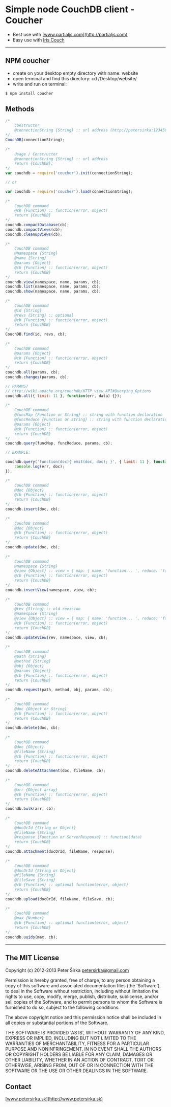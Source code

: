 Simple node CouchDB client - Coucher
====================================

- Best use with [www.partialjs.com](http://partialjs.com)
- Easy use with [Iris Couch](http://www.iriscouch.com)

***

## NPM coucher

- create on your desktop empty directory with name: website
- open terminal and find this directory: cd /Desktop/website/
- write and run on terminal:

```text
$ npm install coucher
```

## Methods

```js
/*
    Constructor
    @connectionString {String} :: url address (http://petersirka:123456@127.0.0.1:5984/yourdatabase/)
*/
CouchDB(connectionString);
 
/*
    Usage / Constructor
    @connectionString {String} :: url address
    return {CouchDB};
*/
var couchdb = require('coucher').init(connectionString);

// or

var couchdb = require('coucher').load(connectionString);
 
/*
    CouchDB command
    @cb {Function} :: function(error, object)
    return {CouchDB}
*/
couchdb.compactDatabase(cb);
couchdb.compactViews(cb);
couchdb.cleanupViews(cb);
 
/*
    CouchDB command
    @namespace {String}
    @name {String}
    @params {Object}
    @cb {Function} :: function(error, object)
    return {CouchDB}
*/
couchdb.view(namespace, name, params, cb);
couchdb.list(namespace, name, params, cb);
couchdb.show(namespace, name, params, cb);
 
/*
    CouchDB command
    @id {String}
    @revs {String} :: optional
    @cb {Function} :: function(error, object)
    return {CouchDB}
*/
CouchDB.find(id, revs, cb);
 
/*
    CouchDB command
    @params {Object}
    @cb {Function} :: function(error, object)
    return {CouchDB}
*/
couchdb.all(params, cb);
couchdb.changes(params, cb);

// PARAMS?
// http://wiki.apache.org/couchdb/HTTP_view_API#Querying_Options
couchdb.all({ limit: 11 }, function(err, data) {});
 
/*
    CouchDB command
    @funcMap {Function or String} :: string with function declaration
    @funcReduce {Function or String} :: string with function declaration
    @params {Object}
    @cb {Function} :: function(error, object)
    return {CouchDB}
*/
couchdb.query(funcMap, funcReduce, params, cb);

// EXAMPLE:

couchdb.query('function(doc){ emit(doc, doc); }', { limit: 11 }, function(err, doc) {
	console.log(err, doc);	
});

/*
    CouchDB command
    @doc {Object}
    @cb {Function} :: function(error, object)
    return {CouchDB}
*/
couchdb.insert(doc, cb);
 
/*
    CouchDB command
    @doc {Object}
    @cb {Function} :: function(error, object)
    return {CouchDB}
*/
couchdb.update(doc, cb);
 
/*
    CouchDB command
    @namespace {String}
    @view {Object} :: view = { map: { name: 'function... ', reduce: 'function...'}}
    @cb {Function} :: function(error, object)
    return {CouchDB}
*/
couchdb.insertView(namespace, view, cb);
 
/*
    CouchDB command
    @rev {String} :: old revision
    @namespace {String}
    @view {Object} :: view = { map: { name: 'function... ', reduce: 'function...'}}
    @cb {Function} :: function(error, object)
    return {CouchDB}
*/
couchdb.updateView(rev, namespace, view, cb);
 
/*
    CouchDB command
    @path {String}
    @method {String}
    @obj {Object}
    @params {Object}
    @cb {Function} :: function(error, object)
    return {CouchDB}
*/
couchdb.request(path, method, obj, params, cb);
 
/*
    CouchDB command
    @doc {Object or String}
    @cb {Function} :: function(error, object)
    return {CouchDB}
*/
couchdb.delete(doc, cb);
 
/*
    CouchDB command
    @doc {Object}
    @fileName {String}
    @cb {Function} :: function(error, object)
    return {CouchDB}
*/
couchdb.deleteAttachment(doc, fileName, cb);
 
/*
    CouchDB command
    @arr {Object array}
    @cb {Function} :: function(error, object)
    return {CouchDB}
*/
couchdb.bulk(arr, cb);
 
/*
    CouchDB command
    @docOrId {String or Object}
    @fileName {String}
    @response {Function or ServerResponse} :: function(data)
    return {CouchDB}
*/
couchdb.attachment(docOrId, fileName, response);
 
/*
    CouchDB command
    @docOrId {String or Object}
    @fileName {String}
    @fileSave {String}
    @cb {Function} :: optional function(error, object)
    return {CouchDB}
*/
couchdb.upload(docOrId, fileName, fileSave, cb);
 
/*
    CouchDB command
    @max {Number}
    @cb {Function} :: optional function(error, object)
    return {CouchDB}
*/
couchdb.uuids(max, cb);
```

***

## The MIT License

Copyright (c) 2012-2013 Peter Širka <petersirka@gmail.com>

Permission is hereby granted, free of charge, to any person obtaining a copy of this software and associated documentation files (the 'Software'), to deal in the Software without restriction, including without limitation the rights to use, copy, modify, merge, publish, distribute, sublicense, and/or sell copies of the Software, and to permit persons to whom the Software is furnished to do so, subject to the following conditions:

The above copyright notice and this permission notice shall be included in all copies or substantial portions of the Software.

THE SOFTWARE IS PROVIDED 'AS IS', WITHOUT WARRANTY OF ANY KIND, EXPRESS OR IMPLIED, INCLUDING BUT NOT LIMITED TO THE WARRANTIES OF MERCHANTABILITY, FITNESS FOR A PARTICULAR PURPOSE AND NONINFRINGEMENT. IN NO EVENT SHALL THE AUTHORS OR COPYRIGHT HOLDERS BE LIABLE FOR ANY CLAIM, DAMAGES OR OTHER LIABILITY, WHETHER IN AN ACTION OF CONTRACT, TORT OR OTHERWISE, ARISING FROM, OUT OF OR IN CONNECTION WITH THE SOFTWARE OR THE USE OR OTHER DEALINGS IN THE SOFTWARE.

## Contact

[www.petersirka.sk](http://www.petersirka.sk)
